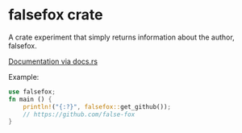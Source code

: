 # falsefox crate
A crate experiment that simply returns information about the author, falsefox.

[Documentation via docs.rs](https://docs.rs/falsefox/0.1.3/falsefox/index.html)

Example:
```rust
use falsefox;
fn main () {
    println!("{:?}", falsefox::get_github());
    // https://github.com/false-fox
}
```

